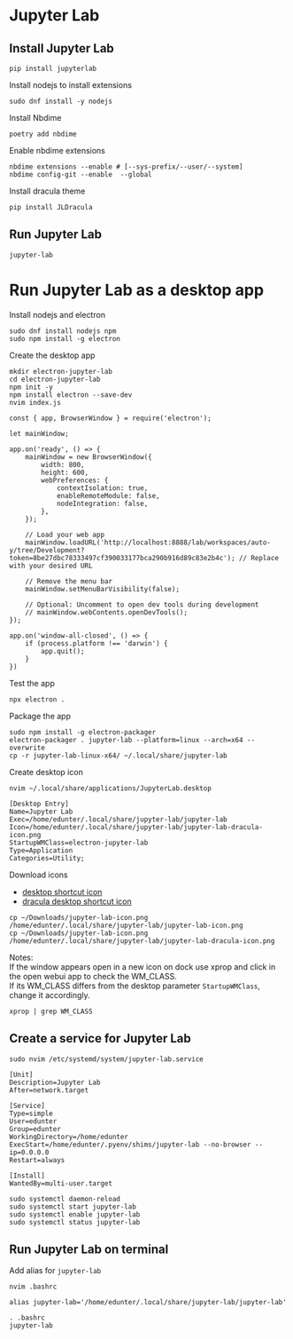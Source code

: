 # Jupyter Lab

## Install Jupyter Lab
```
pip install jupyterlab
```

Install nodejs to install extensions
```
sudo dnf install -y nodejs
```

Install Nbdime
```
poetry add nbdime
```

Enable nbdime extensions
```
nbdime extensions --enable # [--sys-prefix/--user/--system]
nbdime config-git --enable  --global
```

Install dracula theme
```
pip install JLDracula
```

## Run Jupyter Lab
```
jupyter-lab
```

# Run Jupyter Lab as a desktop app
Install nodejs and electron
```
sudo dnf install nodejs npm
sudo npm install -g electron
```

Create the desktop app
```
mkdir electron-jupyter-lab
cd electron-jupyter-lab
npm init -y
npm install electron --save-dev
nvim index.js
```
```
const { app, BrowserWindow } = require('electron');

let mainWindow;

app.on('ready', () => {
    mainWindow = new BrowserWindow({
        width: 800,
        height: 600,
        webPreferences: {
            contextIsolation: true,
            enableRemoteModule: false,
            nodeIntegration: false,
        },
    });

    // Load your web app
    mainWindow.loadURL('http://localhost:8888/lab/workspaces/auto-y/tree/Development?token=8be27dbc78333497cf390033177bca290b916d89c83e2b4c'); // Replace with your desired URL

    // Remove the menu bar
    mainWindow.setMenuBarVisibility(false);

    // Optional: Uncomment to open dev tools during development
    // mainWindow.webContents.openDevTools();
});

app.on('window-all-closed', () => {
    if (process.platform !== 'darwin') {
        app.quit();
    }
})
```

Test the app
```
npx electron .
```

Package the app
```
sudo npm install -g electron-packager
electron-packager . jupyter-lab --platform=linux --arch=x64 --overwrite
cp -r jupyter-lab-linux-x64/ ~/.local/share/jupyter-lab
```

Create desktop icon
```
nvim ~/.local/share/applications/JupyterLab.desktop
```
```
[Desktop Entry]
Name=Jupyter Lab
Exec=/home/edunter/.local/share/jupyter-lab/jupyter-lab
Icon=/home/edunter/.local/share/jupyter-lab/jupyter-lab-dracula-icon.png
StartupWMClass=electron-jupyter-lab
Type=Application
Categories=Utility;
```

Download icons
- [desktop shortcut icon](https://github.com/EDUnter/development-enviroment/blob/main/jupyter-lab/jupyter-lab-icon.png)
- [dracula desktop shortcut icon](https://github.com/EDUnter/development-enviroment/blob/main/jupyter-lab/jupyter-lab-dracula-icon.png)
```
cp ~/Downloads/jupyter-lab-icon.png /home/edunter/.local/share/jupyter-lab/jupyter-lab-icon.png
cp ~/Downloads/jupyter-lab-icon.png /home/edunter/.local/share/jupyter-lab/jupyter-lab-dracula-icon.png
```

Notes:  
If the window appears open in a new icon on dock use xprop and click in the open webui app to check the WM_CLASS.  
If its WM_CLASS differs from the desktop parameter `StartupWMClass`, change it accordingly.
```
xprop | grep WM_CLASS
```

## Create a service for Jupyter Lab
```
sudo nvim /etc/systemd/system/jupyter-lab.service
```
```
[Unit]
Description=Jupyter Lab
After=network.target

[Service]
Type=simple
User=edunter
Group=edunter
WorkingDirectory=/home/edunter
ExecStart=/home/edunter/.pyenv/shims/jupyter-lab --no-browser --ip=0.0.0.0
Restart=always

[Install]
WantedBy=multi-user.target
```
```
sudo systemctl daemon-reload
sudo systemctl start jupyter-lab
sudo systemctl enable jupyter-lab
sudo systemctl status jupyter-lab
```

## Run Jupyter Lab on terminal
Add alias for `jupyter-lab`
```
nvim .bashrc
```
```
alias jupyter-lab='/home/edunter/.local/share/jupyter-lab/jupyter-lab'
```

```
. .bashrc
jupyter-lab
```
